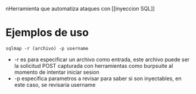 nHerramienta que automatiza ataques con [[inyeccion SQL]]
# Ejemplos de uso
`sqlmap -r (archivo) -p username`
- -r es para especificar un archivo como entrada, este archivo puede ser la solicitud POST capturada con herramientas como burpsuite al momento de intentar iniciar sesion
- -p especifica parametros a revisar para saber si son inyectables, en este caso, se revisaria username